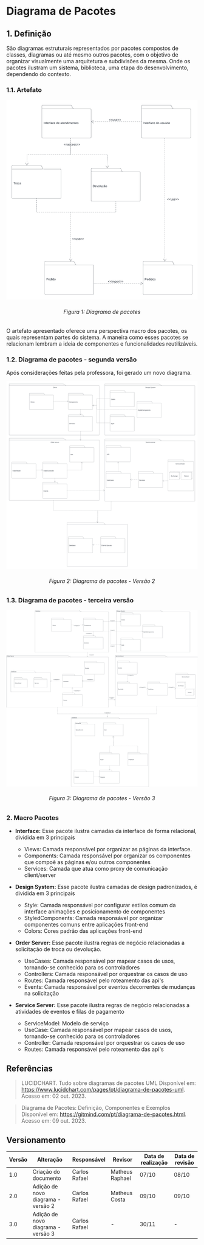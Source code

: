 # Diagrama de Pacotes

## 1. Definição

São diagramas estruturais representados por pacotes compostos de classes, diagramas ou até mesmo outros pacotes, com o objetivo de organizar visualmente uma arquitetura e subdivisões da mesma. Onde os pacotes ilustram um sistema, biblioteca, uma etapa do desenvolvimento, dependendo do contexto.

### 1.1. Artefato

![Diagrama de Pacotes](../../Assets/modelagem/diagramaPacotes/package_diagram.png)

<h6 align = "center">Figura 1: Diagrama de pacotes</h6>

O artefato apresentado oferece uma perspectiva macro dos pacotes, os quais representam partes do sistema. A maneira como esses pacotes se relacionam lembram a ideia de componentes e funcionalidades reutilizáveis.

### 1.2. Diagrama de pacotes - segunda versão

Após considerações feitas pela professora, foi gerado um novo diagrama.

![Diagrama de Pacotes](../../Assets/modelagem/diagramaPacotes/package_diagram2.png)

<h6 align = "center">Figura 2: Diagrama de pacotes - Versão 2</h6>

### 1.3. Diagrama de pacotes - terceira versão

![Diagrama de Pacotes](../../Assets/modelagem/diagramaPacotes/package_diagram3.png)

<h6 align = "center">Figura 3: Diagrama de pacotes - Versão 3</h6>

### 2. Macro Pacotes

- **Interface:** Esse pacote ilustra camadas da interface de forma relacional, dividida em 3 principais

  - Views: Camada responsável por organizar as páginas da interface.
  - Components: Camada responsável por organizar os componentes que compoẽ as páginas e/ou outros componentes
  - Services: Camada que atua como proxy de comunicação client/server

- **Design System:** Esse pacote ilustra camadas de design padronizados, é dividida em 3 principais

  - Style: Camada responsável por configurar estilos comum da interface animações e posicionamento de componentes
  - StyledComponents: Camada responsável por organizar componentes comuns entre aplicações front-end
  - Colors: Cores padrão das aplicações front-end

- **Order Server:** Esse pacote ilustra regras de negócio relacionadas a solicitação de troca ou devolução.

  - UseCases: Camada responsável por mapear casos de usos, tornando-se conhecido para os controladores
  - Controllers: Camada responsável por orquestrar os casos de uso
  - Routes: Camada responsável pelo roteamento das api's
  - Events: Camada responsável por eventos decorrentes de mudanças na solicitação

- **Service Server:** Esse pacote ilustra regras de negócio relacionadas a atividades de eventos e filas de pagamento

  - ServiceModel: Modelo de serviço
  - UseCase: Camada responsável por mapear casos de usos, tornando-se conhecido para os controladores
  - Controller: Camada responsável por orquestrar os casos de uso
  - Routes: Camada responsável pelo roteamento das api's

## Referências

> LUCIDCHART. Tudo sobre diagramas de pacotes UML Disponível em: https://www.lucidchart.com/pages/pt/diagrama-de-pacotes-uml. Acesso em: 02 out. 2023.

> Diagrama de Pacotes: Definição, Componentes e Exemplos Disponível em: https://gitmind.com/pt/diagrama-de-pacotes.html. Acesso em: 09 out. 2023.

## Versionamento

| Versão | Alteração                          | Responsável   | Revisor         | Data de realização | Data de revisão |
| ------ | ---------------------------------- | ------------- | --------------- | ------------------ | --------------- |
| 1.0    | Criação do documento               | Carlos Rafael | Matheus Raphael | 07/10              | 08/10           |
| 2.0    | Adição de novo diagrama - versão 2 | Carlos Rafael | Matheus Costa   | 09/10              | 09/10           |
| 3.0    | Adição de novo diagrama - versão 3 | Carlos Rafael | -               | 30/11              | -               |
